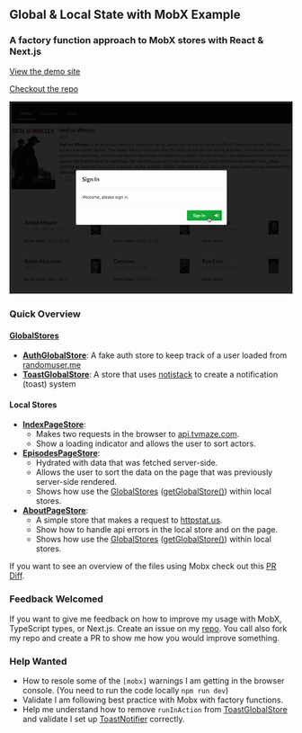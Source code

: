 ## Global & Local State with MobX Example

### A factory function approach to MobX stores with React & Next.js

[View the demo site](https://mobx-local-global-stores.vercel.app/)

[Checkout the repo](https://github.com/codeBelt/mobx-local-global-stores)

![screenshot of website](./animation.gif)

### Quick Overview

#### [GlobalStores](https://github.com/codeBelt/mobx-local-global-stores/blob/main/src/stores/GlobalStore.ts)

- **[AuthGlobalStore](https://github.com/codeBelt/mobx-local-global-stores/blob/main/src/stores/auth/AuthGlobalStore.ts)**: A fake auth store to keep track of a user loaded from [randomuser.me](https://randomuser.me/)
- **[ToastGlobalStore](https://github.com/codeBelt/mobx-local-global-stores/blob/main/src/stores/toast/ToastGlobalStore.ts)**: A store that uses [notistack](https://iamhosseindhv.com/notistack) to create a notification (toast) system

#### Local Stores

- **[IndexPageStore](https://github.com/codeBelt/mobx-local-global-stores/blob/main/src/components/pages/index-page/IndexPage.store.ts)**:
  - Makes two requests in the browser to [api.tvmaze.com](https://api.tvmaze.com).
  - Show a loading indicator and allows the user to sort actors.
- **[EpisodesPageStore](https://github.com/codeBelt/mobx-local-global-stores/blob/main/src/components/pages/episodes-page/EpisodesPage.store.ts)**:
  - Hydrated with data that was fetched server-side.
  - Allows the user to sort the data on the page that was previously server-side rendered.
  - Shows how use the [GlobalStores](https://github.com/codeBelt/mobx-local-global-stores/blob/main/src/stores/GlobalStore.ts) ([getGlobalStore()](https://github.com/codeBelt/mobx-local-global-stores/blob/main/src/components/shared/global-store-provider/GlobalStoreProvider.tsx#L13)) within local stores.
- **[AboutPageStore](https://github.com/codeBelt/mobx-local-global-stores/blob/main/src/components/pages/about-page/AboutPage.store.ts)**:
  - A simple store that makes a request to [httpstat.us](https://httpstat.us).
  - Show how to handle api errors in the local store and on the page.
  - Shows how use the [GlobalStores](https://github.com/codeBelt/mobx-local-global-stores/blob/main/src/stores/GlobalStore.ts) ([getGlobalStore()](https://github.com/codeBelt/mobx-local-global-stores/blob/main/src/components/shared/global-store-provider/GlobalStoreProvider.tsx#L13)) within local stores.

If you want to see an overview of the files using Mobx check out this [PR Diff](https://github.com/codeBelt/mobx-local-global-stores/pull/4/files).

### Feedback Welcomed

If you want to give me feedback on how to improve my usage with MobX, TypeScript types, or Next.js. Create an issue on my [repo](https://github.com/codeBelt/mobx-local-global-stores). You call also fork my repo and create a PR to show me how you would improve something.

### Help Wanted

- How to resole some of the `[mobx]` warnings I am getting in the browser console. (You need to run the code locally `npm run dev`)
- Validate I am following best practice with Mobx with factory functions.
- Help me understand how to remove `runInAction` from [ToastGlobalStore](https://github.com/codeBelt/mobx-local-global-stores/blob/main/src/stores/toast/ToastGlobalStore.ts) and validate I set up [ToastNotifier](https://github.com/codeBelt/mobx-local-global-stores/blob/main/src/components/ui/toast-notifier/ToastNotifier.tsx) correctly.
